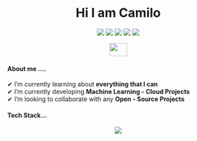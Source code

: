 <h1 align="center">Hi I am Camilo </h1>

<p align="center">
  <img src="https://img.shields.io/badge/Focus-Artificial%20Intelligence-brightgreen" />
  <img src="https://img.shields.io/badge/Focus-Machine%20Learning-brightgreen" />
  <img src="https://img.shields.io/badge/Focus-Software%20Engineering-brightgreen" />
  <img src="https://img.shields.io/badge/Focus-Cloud-brightgreen" />
  <img src="https://img.shields.io/badge/Languages-English%20%26%20Spanish-brightgreen" />
</p>

<p align="center">
 <a href = "mailto: camilodelgadocanon@gmail.com"><img align="center" src="https://seeklogo.com/images/G/gmail-new-2020-logo-32DBE11BB4-seeklogo.com.png" height="30" width="40" /></a>
</p>


<h4>About me ....</h4>

✔ I’m currently learning about **everything that I can**<br>
✔ I’m currently developing **Machine Learning - Cloud Projects**<br>
✔ I’m looking to collaborate with any **Open - Source Projects**<br>


<h4>Tech Stack...</h4>

<!--tech stack icons-->
<p align="center">
  <a href="https://skillicons.dev">
    <img src="https://skillicons.dev/icons?i=java,python,js,ts,c,bash,spring,fastapi,hibernate,anaconda,sklearn,tensorflow,opencv,postgres,mysql,mongodb,redis,npm,angular,html,css,bootstrap,docker,aws,gcp,terraform,git,github,gitlab,bitbucket,linux,md,nginx,postman,eclipse,vscode" />
  </a>
</p>
